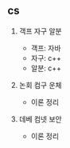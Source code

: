 ## cs
1. 객프 자구 알분
    - 객프: 자바
    - 자구: c++
    - 알분: c++
    
2. 논회 컴구 운체
    - 이론 정리
    
3. 데베 컴넷 보안
    - 이론 정리
